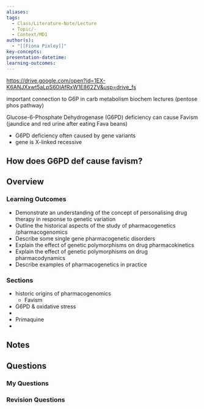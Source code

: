 ```yaml
---
aliases: 
tags:
  - Class/Literature-Note/Lecture
  - Topic/-
  - Context/MD1
author(s):
  - "[[Fiona Pixley]]"
key-concepts: 
presentation-datetime: 
learning-outcomes:
---
```

https://drive.google.com/open?id=1EX-K6ANJXxwt5aLpS60IAfRxW1E862ZV&usp=drive_fs


important connection to G6P in carb metabolism biochem lectures (pentose phos pathway)


Glucose-6-Phosphate Dehydrogenase (G6PD) deficiency can cause Favism (jaundice and red urine after eating Fava beans)
- G6PD deficiency often caused by gene variants
- gene is X-linked recessive

How does G6PD def cause favism?
- 



## Overview
### Learning Outcomes
- Demonstrate an understanding of the concept of personalising drug therapy in response to genetic variation
- Outline the historical aspects of the study of pharmacogenetics /pharmacogenomics
- Describe some single gene pharmacogenetic disorders
- Explain the effect of genetic polymorphisms on drug pharmacokinetics
- Explain the effect of genetic polymorphisms on drug pharmacodynamics
- Describe examples of pharmacogenetics in practice

### Sections

- historic origins of pharmacogenomics
	- Favism
- G6PD & oxidative stress
- 
- Primaquine
- 

## Notes


## Questions

### My Questions
### Revision Questions




